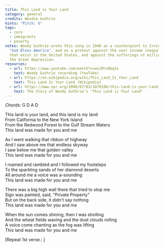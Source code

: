 ```yaml
---
title: This Land is Your Land
category: general
credits: Woodie Guthrie
hints: "Pitch: G"
tags:
  - core
  - immigrants
  - poverty
notes: Woody Guthrie wrote this song in 1940 as a counterpoint to Irvin Berlin's
  "God Bless America", and as a protest against the vast income inequalities
  that exist in the United States, and against the sufferings of millions during
  the Great Depression.
resources:
  - url: https://www.youtube.com/watch?v=wxiMrvDbq3s
    text: Woody Guthrie recording (YouTube)
  - url: https://en.wikipedia.org/wiki/This_Land_Is_Your_Land
    text: This Land Is Your Land (Wikipedia)
  - url: https://www.npr.org/2000/07/03/1076186/this-land-is-your-land
    text: The Story of Woody Guthrie's "This Land is Your Land"
---
```

*Chords*: G D A D

This land is your land, and this land is my land\
From California to the New York Island\
From the Redwood Forest to the Gulf Stream Waters\
This land was made for you and me  

As I went walking that ribbon of highway\
And I saw above me that endless skyway\
I saw below me that golden valley\
This land was made for you and me  

I roamed and rambled and I followed my footsteps\
To the sparkling sands of her diamond deserts\
All around me a voice was a-sounding\
This land was made for you and me  

There was a big high wall there that tried to stop me\
Sign was painted, said, "Private Property"\
But on the back side, it didn't say nothing\
This land was made for you and me  

When the sun comes shining, then I was strolling\
And the wheat fields waving and the dust clouds rolling\
A voice come chanting as the fog was lifting\
This land was made for you and me  

\[Repeat 1st verse.:  ]
